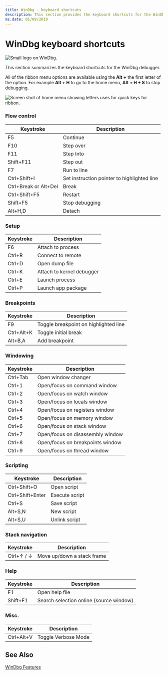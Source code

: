 ```yaml
---
title: WinDbg - keyboard shortcuts
description: This section provides the keyboard shortcuts for the WinDbg debugger.
ms.date: 01/09/2019
---
```


# WinDbg keyboard shortcuts

![Small logo on WinDbg.](images/windbgx-preview-logo.png)

This section summarizes the keyboard shortcuts for the  WinDbg debugger.

All of the ribbon menu options are available using the **Alt +** the first letter of the option. For example **Alt + H** to go to the home menu, **Alt + H + S** to stop debugging.

![Screen shot of home menu showing letters uses for quick keys for ribbon.](images/windbgx-ribbon-home-menu-alt-keys.png)

### Flow control

| Keystroke     | Description             |
| ------------- |-------------------------|
 F5 | Continue
F10     | Step over
F11     | Step Into
Shift+F11   |   Step out
F7      | Run to line
Ctrl+Shift+I    |   Set instruction pointer to highlighted line
Ctrl+Break or Alt+Del   |   Break
Ctrl+Shift+F5   |   Restart
Shift+F5    |   Stop debugging
Alt+H,D     | Detach

### Setup

| Keystroke     | Description             |
| ------------- |-------------------------|
F6      |   Attach to process
Ctrl+R      |       Connect to remote
Ctrl+D      |       Open dump file
Ctrl+K      |       Attach to kernel debugger
Ctrl+E      |       Launch process
Ctrl+P      |       Launch app package

### Breakpoints

| Keystroke     | Description             |
| ------------- |-------------------------|  
F9          |  Toggle breakpoint on highlighted line
Ctrl+Alt+K      |   Toggle initial break
Alt+B,A         |  Add breakpoint

### Windowing

| Keystroke     | Description             |
| ------------- |-------------------------|
Ctrl+Tab        |       Open window changer
Ctrl+1      |       Open/focus on command window
Ctrl+2      |       Open/focus on watch window
Ctrl+3      |       Open/focus on locals window
Ctrl+4      |       Open/focus on registers window
Ctrl+5      |       Open/focus on memory window
Ctrl+6      |       Open/focus on stack window
Ctrl+7      |       Open/focus on disassembly window
Ctrl+8      |       Open/focus on breakpoints window
Ctrl+9      |       Open/focus on thread window

### Scripting

| Keystroke      | Description             |
| -------------- |-------------------------|
Ctrl+Shift+O     |      Open script
Ctrl+Shift+Enter |      Execute script
Ctrl+S           |      Save script
Alt+S,N          |      New script
Alt+S,U          |      Unlink script

### Stack navigation

| Keystroke     | Description             |
| ------------- |-------------------------|
Ctrl+↑ / ↓      |   Move up/down a stack frame

### Help

| Keystroke     | Description             |
| ------------- |-------------------------|
F1              |       Open help file
Shift+F1        |       Search selection online (source window)

### Misc.  

| Keystroke     | Description             |
| ------------- |-------------------------|
Ctrl+Alt+V      |       Toggle Verbose Mode

## See Also

[WinDbg Features](debugging-using-windbg-preview.md)
